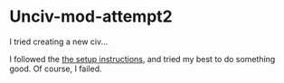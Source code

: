 # Unciv-mod-attempt2

I tried creating a new civ...

I followed the [the setup instructions](https://yairm210.github.io/Unciv/Modders/Making-a-new-Civilization/)\, and tried my best to do something good. Of course\, I failed.
